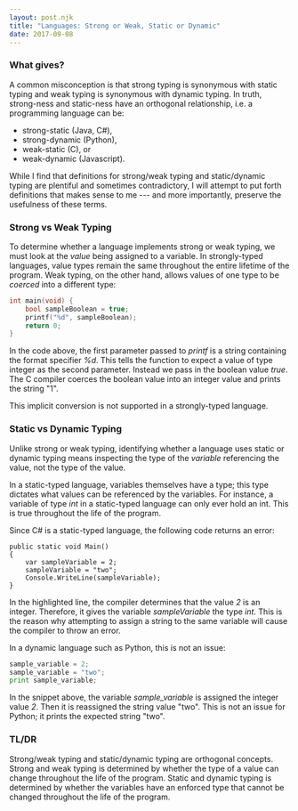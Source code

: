 ```yaml
---
layout: post.njk
title: "Languages: Strong or Weak, Static or Dynamic"
date: 2017-09-08
---
```


### What gives?

A common misconception is that strong typing is synonymous with static typing and weak typing is synonymous with dynamic typing. In truth, strong-ness and static-ness have an orthogonal relationship, i.e. a programming language can be:

- strong-static (Java, C#),
- strong-dynamic (Python),
- weak-static (C), or
- weak-dynamic (Javascript).

While I find that definitions for strong/weak typing and static/dynamic typing are plentiful and sometimes contradictory, I will attempt to put forth definitions that makes sense to me --- and more importantly, preserve the usefulness of these terms.

### Strong vs Weak Typing

To determine whether a language implements strong or weak typing, we must look at the *value* being assigned to a variable. In strongly-typed languages, value types remain the same throughout the entire lifetime of the program. Weak typing, on the other hand, allows values of one type to be *coerced* into a different type:

```c
int main(void) {
    bool sampleBoolean = true;
    printf("%d", sampleBoolean);
    return 0;
}
```

In the code above, the first parameter passed to *printf* is a string containing the format specifier *%d*. This tells the function to expect a value of type integer as the second parameter. Instead we pass in the boolean value *true*. The C compiler coerces the boolean value into an integer value and prints the string "1".

This implicit conversion is not supported in a strongly-typed language.

### Static vs Dynamic Typing

Unlike strong or weak typing, identifying whether a language uses static or dynamic typing means inspecting the type of the *variable* referencing the value, not the type of the value.

In a static-typed language, variables themselves have a type; this type dictates what values can be referenced by the variables. For instance, a variable of type *int* in a static-typed language can only ever hold an int. This is true throughout the life of the program.

Since C# is a static-typed language, the following code returns an error:

```csharp/2
public static void Main()
{
    var sampleVariable = 2;
    sampleVariable = "two";
    Console.WriteLine(sampleVariable);
}
```

In the highlighted line, the compiler determines that the value *2* is an integer. Therefore, it gives the variable *sampleVariable* the type *int*. This is the reason why attempting to assign a string to the same variable will cause the compiler to throw an error.

In a dynamic language such as Python, this is not an issue:

```python
sample_variable = 2;
sample_variable = "two";
print sample_variable;
```

In the snippet above, the variable *sample_variable* is assigned the integer value *2*. Then it is reassigned the string value "two". This is not an issue for Python; it prints the expected string "two".

### TL/DR

Strong/weak typing and static/dynamic typing are orthogonal concepts. Strong and weak typing is determined by whether the type of a value can change throughout the life of the program.  Static and dynamic typing is determined by whether the variables have an enforced type that cannot be changed throughout the life of the program.